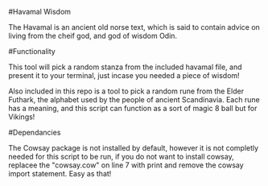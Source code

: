 #Havamal Wisdom

The Havamal is an ancient old norse text, which is said to contain advice on living from the cheif god, and god of wisdom Odin.

#Functionality

This tool will pick a random stanza from the included havamal file, and present it to your terminal, just incase you needed a piece of wisdom!

Also included in this repo is a tool to pick a random rune from the Elder Futhark, the alphabet used by the people of ancient Scandinavia. Each rune has a meaning, and this script can function as a sort of magic 8 ball but for Vikings!

#Dependancies

The Cowsay package is not installed by default, however it is not completly needed for this script to be run, if you do not want to install cowsay, replacee the "cowsay.cow" on line 7 with print and remove the cowsay import statement. Easy as that!
